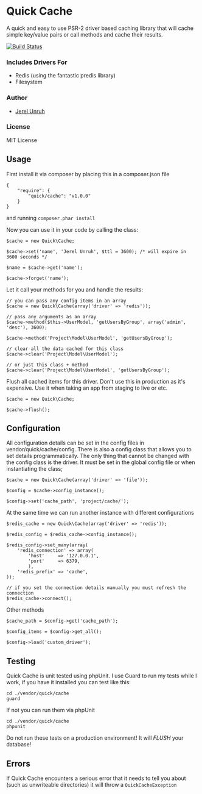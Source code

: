 # Quick Cache

A quick and easy to use PSR-2 driver based caching library that will cache simple key/value pairs or call methods and cache their results.

[![Build Status](https://secure.travis-ci.org/jerel/quick-cache.png)](http://travis-ci.org/jerel/quick-cache)

### Includes Drivers For

* Redis (using the fantastic predis library)
* Filesystem

### Author

* [Jerel Unruh](http://unruhdesigns.com/)

### License

MIT License

## Usage

First install it via composer by placing this in a composer.json file

	{
		"require": {
		    "quick/cache": "v1.0.0"
		}
	}

and running `composer.phar install`

Now you can use it in your code by calling the class:

	$cache = new Quick\Cache;

	$cache->set('name', 'Jerel Unruh', $ttl = 3600); /* will expire in 3600 seconds */

	$name = $cache->get('name');

	$cache->forget('name');

Let it call your methods for you and handle the results:

	// you can pass any config items in an array
	$cache = new Quick\Cache(array('driver' => 'redis'));

	// pass any arguments as an array
	$cache->method($this->UserModel, 'getUsersByGroup', array('admin', 'desc'), 3600);

	$cache->method('Project\Model\UserModel', 'getUsersByGroup');

	// clear all the data cached for this class
	$cache->clear('Project\Model\UserModel');

	// or just this class + method
	$cache->clear('Project\Model\UserModel', 'getUsersByGroup');

Flush all cached items for this driver. Don't use this in production as it's expensive. Use it when taking an app from staging to live or etc.

	$cache = new Quick\Cache;

	$cache->flush();

## Configuration

All configuration details can be set in the config files in vendor/quick/cache/config. There is also a config class that allows you to set details programmatically. The only thing that cannot be changed with the config class is the driver. It must be set in the global config file or when instantiating the class;

	$cache = new Quick\Cache(array('driver' => 'file'));

	$config = $cache->config_instance();

	$config->set('cache_path', 'project/cache/');

At the same time we can run another instance with different configurations

	$redis_cache = new Quick\Cache(array('driver' => 'redis'));

	$redis_config = $redis_cache->config_instance();

	$redis_config->set_many(array(
		'redis_connection' => array(
			'host'     => '127.0.0.1',
			'port'     => 6379,
			),
		'redis_prefix' => 'cache',
	));

	// if you set the connection details manually you must refresh the connection
	$redis_cache->connect();

Other methods

	$cache_path = $config->get('cache_path');

	$config_items = $config->get_all();

	$config->load('custom_driver');

## Testing

Quick Cache is unit tested using phpUnit. I use Guard to run my tests while I work, if you have it installed you can test like this:

	cd ./vendor/quick/cache
	guard

If not you can run them via phpUnit

	cd ./vendor/quick/cache
	phpunit

Do not run these tests on a production environment! It will *FLUSH* your database!

## Errors

If Quick Cache encounters a serious error that it needs to tell you about (such as unwriteable directories) it will throw a `QuickCacheException`